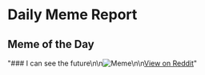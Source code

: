 # Daily Meme Report

## Meme of the Day
"### I can see the future\n\n![Meme](https://i.redd.it/542nl833pome1.png)\n\n[View on Reddit](https://redd.it/1j3c5eg)"
